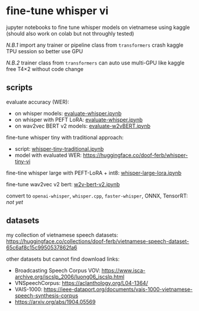 # fine-tune whisper vi

jupyter notebooks to fine tune whisper models on vietnamese using kaggle (should also work on colab but not throughly tested)

*N.B.1* import any trainer or pipeline class from `transformers` crash kaggle TPU session so better use GPU

*N.B.2* trainer class from `transformers` can auto use multi-GPU like kaggle free T4×2 without code change

## scripts

evaluate accuracy (WER):
- on whisper models: [evaluate-whisper.ipynb](evaluate-whisper.ipynb)
- on whisper with PEFT LoRA: [evaluate-whisper.ipynb](evaluate-whisper-lora.ipynb)
- on wav2vec BERT v2 models: [evaluate-w2vBERT.ipynb](evaluate-w2vBERT.ipynb)

fine-tune whisper tiny with traditional approach:
- script: [whisper-tiny-traditional.ipynb](whisper-tiny-traditional.ipynb)
- model with evaluated WER: https://huggingface.co/doof-ferb/whisper-tiny-vi

fine-tine whisper large with PEFT-LoRA + int8: [whisper-large-lora.ipynb](whisper-large-lora.ipynb)

fine-tune wav2vec v2 bert: [w2v-bert-v2.ipynb](w2v-bert-v2.ipynb)

convert to `openai-whisper`, `whisper.cpp`, `faster-whisper`, ONNX, TensorRT: *not yet*

## datasets

my collection of vietnamese speech datasets: https://huggingface.co/collections/doof-ferb/vietnamese-speech-dataset-65c6af8c15c9950537862fa6

other datasets but cannot find download links:
- Broadcasting Speech Corpus VOV: https://www.isca-archive.org/iscslp_2006/luong06_iscslp.html
- VNSpeechCorpus: https://aclanthology.org/L04-1364/
- VAIS-1000: https://ieee-dataport.org/documents/vais-1000-vietnamese-speech-synthesis-corpus
- https://arxiv.org/abs/1904.05569

